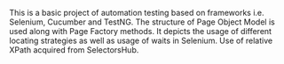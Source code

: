 This is a basic project of automation testing based on frameworks i.e. Selenium, Cucumber and TestNG. The structure of Page Object Model is used along with Page Factory methods.
It depicts the usage of different locating strategies as well as usage of waits in Selenium.
Use of relative XPath acquired from SelectorsHub.
